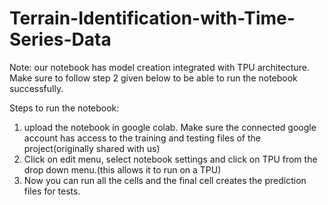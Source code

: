 # Terrain-Identification-with-Time-Series-Data

Note: our notebook has model creation integrated with TPU architecture. Make sure to follow step 2 given below to be able to run the notebook successfully.

Steps to run the notebook:
1. upload the notebook in google colab. Make sure the connected google account has access to the training and testing files of the project(originally shared with us)
2. Click on edit menu, select notebook settings and click on TPU from the drop down menu.(this allows it to run on a TPU)
3. Now you can run all the cells and the final cell creates the prediction files for tests.
